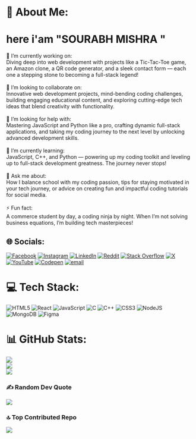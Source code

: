 # 💫 About Me:
<h1>here i'am "SOURABH MISHRA "</h1>

🔭 I’m currently working on:<br>Diving deep into web development with projects like a Tic-Tac-Toe game, an Amazon clone, a QR code generator, and a sleek contact form — each one a stepping stone to becoming a full-stack legend!<br><br>👯 I’m looking to collaborate on:<br>Innovative web development projects, mind-bending coding challenges, building engaging educational content, and exploring cutting-edge tech ideas that blend creativity with functionality.<br><br>🤝 I’m looking for help with:<br>Mastering JavaScript and Python like a pro, crafting dynamic full-stack applications, and taking my coding journey to the next level by unlocking advanced development skills.<br><br>🌱 I’m currently learning:<br>JavaScript, C++, and Python — powering up my coding toolkit and leveling up to full-stack development greatness. The journey never stops!<br><br>💬 Ask me about:<br>How I balance school with my coding passion, tips for staying motivated in your tech journey, or advice on creating fun and impactful coding tutorials for social media.<br><br>⚡ Fun fact:<br>A commerce student by day, a coding ninja by night. When I’m not solving business equations, I’m building tech masterpieces!


## 🌐 Socials:
[![Facebook](https://img.shields.io/badge/Facebook-%231877F2.svg?logo=Facebook&logoColor=white)](https://facebook.com/https://www.facebook.com/profile.php?id=61570871143588) [![Instagram](https://img.shields.io/badge/Instagram-%23E4405F.svg?logo=Instagram&logoColor=white)](https://instagram.com/https://www.instagram.com/codiq_hub/) [![LinkedIn](https://img.shields.io/badge/LinkedIn-%230077B5.svg?logo=linkedin&logoColor=white)](https://linkedin.com/in/https://www.linkedin.com/in/sourabh-mishra-3593ab335/) [![Reddit](https://img.shields.io/badge/Reddit-%23FF4500.svg?logo=Reddit&logoColor=white)](https://reddit.com/user/https://www.reddit.com/user/Shot-Internal-7435/) [![Stack Overflow](https://img.shields.io/badge/-Stackoverflow-FE7A16?logo=stack-overflow&logoColor=white)](https://stackoverflow.com/users/https://stackoverflow.com/users/29997262/sourabh) [![X](https://img.shields.io/badge/X-black.svg?logo=X&logoColor=white)](https://x.com/https://x.com/coder652905) [![YouTube](https://img.shields.io/badge/YouTube-%23FF0000.svg?logo=YouTube&logoColor=white)](https://youtube.com/@https://www.youtube.com/channel/UCz-JNF7SpeNKgFrr83WacZg) [![Codepen](https://img.shields.io/badge/Codepen-000000?logo=codepen&logoColor=white)](https://codepen.io/https://codepen.io/coder-the-looper) [![email](https://img.shields.io/badge/Email-D14836?logo=gmail&logoColor=white)](mailto:sourabhcoding44@gmail.com) 

# 💻 Tech Stack:
![HTML5](https://img.shields.io/badge/html5-%23E34F26.svg?style=for-the-badge&logo=html5&logoColor=white) ![React](https://img.shields.io/badge/react-%2320232a.svg?style=for-the-badge&logo=react&logoColor=%2361DAFB) ![JavaScript](https://img.shields.io/badge/javascript-%23323330.svg?style=for-the-badge&logo=javascript&logoColor=%23F7DF1E) ![C](https://img.shields.io/badge/c-%2300599C.svg?style=for-the-badge&logo=c&logoColor=white) ![C++](https://img.shields.io/badge/c++-%2300599C.svg?style=for-the-badge&logo=c%2B%2B&logoColor=white) ![CSS3](https://img.shields.io/badge/css3-%231572B6.svg?style=for-the-badge&logo=css3&logoColor=white) ![NodeJS](https://img.shields.io/badge/node.js-6DA55F?style=for-the-badge&logo=node.js&logoColor=white) ![MongoDB](https://img.shields.io/badge/MongoDB-%234ea94b.svg?style=for-the-badge&logo=mongodb&logoColor=white) ![Figma](https://img.shields.io/badge/figma-%23F24E1E.svg?style=for-the-badge&logo=figma&logoColor=white) 
# 📊 GitHub Stats:
![](https://github-readme-stats.vercel.app/api?username=codiq-hub&theme=github_dark_dimmed&hide_border=false&include_all_commits=true&count_private=true)<br/>
![](https://nirzak-streak-stats.vercel.app/?user=codiq-hub&theme=github_dark_dimmed&hide_border=false)<br/>
![](https://github-readme-stats.vercel.app/api/top-langs/?username=codiq-hub&theme=github_dark_dimmed&hide_border=false&include_all_commits=true&count_private=true&layout=compact)

### ✍️ Random Dev Quote
![](https://quotes-github-readme.vercel.app/api?type=horizontal&theme=radical)

### 🔝 Top Contributed Repo
![](https://github-contributor-stats.vercel.app/api?username=codiq-hub&limit=5&theme=dark&combine_all_yearly_contributions=true)

<!-- Proudly created with GPRM ( https://gprm.itsvg.in ) -->
